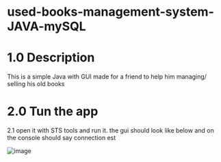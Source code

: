 # used-books-management-system-JAVA-mySQL

# 1.0 Description
This is a simple Java with GUI made for a friend to help him managing/ selling his old books

# 2.0 Tun the app 

2.1 open it with STS tools and run it. 
the gui should look like below and on the console should say connection est

![image](https://user-images.githubusercontent.com/43549151/128933568-6d458065-299e-4316-ab4d-8622b1b81f7e.png)

